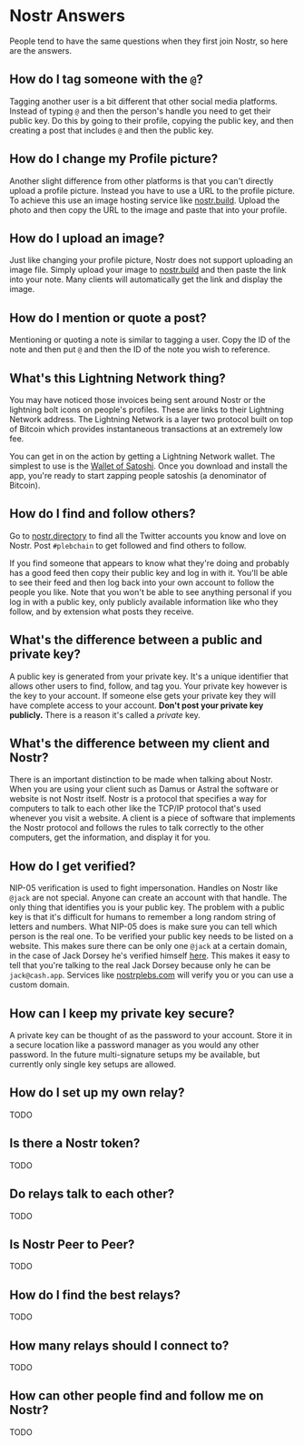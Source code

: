 # Nostr Answers

People tend to have the same questions when they first join Nostr, so here are
the answers.

## How do I tag someone with the `@`?

Tagging another user is a bit different that other social media platforms.
Instead of typing `@` and then the person's handle you need to get their public
key. Do this by going to their profile, copying the public key, and then
creating a post that includes `@` and then the public key.

## How do I change my Profile picture?

Another slight difference from other platforms is that you can't directly upload
a profile picture. Instead you have to use a URL to the profile picture. To
achieve this use an image hosting service like
[nostr.build](https://nostr.build/). Upload the photo and then copy the URL to
the image and paste that into your profile.

## How do I upload an image?

Just like changing your profile picture, Nostr does not support uploading an
image file. Simply upload your image to [nostr.build](https://nostr.build) and
then paste the link into your note. Many clients will automatically get the link
and display the image.

## How do I mention or quote a post?

Mentioning or quoting a note is similar to tagging a user. Copy the ID of the
note and then put `@` and then the ID of the note you wish to reference.

## What's this Lightning Network thing?

You may have noticed those invoices being sent around Nostr or the lightning
bolt icons on people's profiles. These are links to their Lightning Network
address. The Lightning Network is a layer two protocol built on top of Bitcoin
which provides instantaneous transactions at an extremely low fee.

You can get in on the action by getting a Lightning Network wallet. The simplest
to use is the [Wallet of Satoshi](https://www.walletofsatoshi.com/). Once you
download and install the app, you're ready to start zapping people satoshis (a
denominator of Bitcoin).

## How do I find and follow others?

Go to [nostr.directory](https://nostr.directory) to find all the Twitter
accounts you know and love on Nostr. Post `#plebchain` to get followed and find
others to follow.

If you find someone that appears to know what they're doing and probably has a
good feed then copy their public key and log in with it. You'll be able to see
their feed and then log back into your own account to follow the people you
like. Note that you won't be able to see anything personal if you log in with a
public key, only publicly available information like who they follow, and by
extension what posts they receive.

## What's the difference between a public and private key?

A public key is generated from your private key. It's a unique identifier that
allows other users to find, follow, and tag you. Your private key however is the
key to your account. If someone else gets your private key they will have
complete access to your account. **Don't post your private key publicly.** There
is a reason it's called a _private_ key.

## What's the difference between my client and Nostr?

There is an important distinction to be made when talking about Nostr. When you
are using your client such as Damus or Astral the software or website is not
Nostr itself. Nostr is a protocol that specifies a way for computers to talk to
each other like the TCP/IP protocol that's used whenever you visit a website. A
client is a piece of software that implements the Nostr protocol and follows the
rules to talk correctly to the other computers, get the information, and display
it for you.

## How do I get verified?

NIP-05 verification is used to fight impersonation. Handles on Nostr like
`@jack` are not special. Anyone can create an account with that handle. The only
thing that identifies you is your public key. The problem with a public key is
that it's difficult for humans to remember a long random string of letters and
numbers. What NIP-05 does is make sure you can tell which person is the real
one. To be verified your public key needs to be listed on a website. This makes
sure there can be only one `@jack` at a certain domain, in the case of Jack
Dorsey he's verified himself [here](https://cash.app/.well-known/nostr.json).
This makes it easy to tell that you're talking to the real Jack Dorsey because
only he can be `jack@cash.app`. Services like
[nostrplebs.com](https://nostrplebs.com) will verify you or you can use a custom
domain.

## How can I keep my private key secure?

A private key can be thought of as the password to your account. Store it in a
secure location like a password manager as you would any other password. In the
future multi-signature setups my be available, but currently only single key
setups are allowed.

## How do I set up my own relay?

TODO

## Is there a Nostr token?

TODO

## Do relays talk to each other?

TODO

## Is Nostr Peer to Peer?

TODO

## How do I find the best relays?

TODO

## How many relays should I connect to?

TODO

## How can other people find and follow me on Nostr?

TODO
